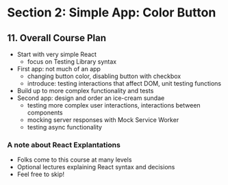 # Section 2: Simple App: Color Button

## 11. Overall Course Plan

- Start with very simple React
  - focus on Testing Library syntax
- First app: not much of an app
  - changing button color, disabling button with checkbox
  - introduce: testing interactions that affect DOM, unit testing functions
- Build up to more complex functionality and tests
- Second app: design and order an ice-cream sundae
  - testing more complex user interactions, interactions between components
  - mocking server responses with Mock Service Worker
  - testing async functionality

### A note about React Explantations

- Folks come to this course at many levels
- Optional lectures explaining React syntax and decisions
- Feel free to skip!